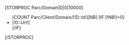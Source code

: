 [STORPROC Parc/Domain|D|0|10000]
    <ul>
    [COUNT Parc/Client/Domain/[!D::Id!]|NB]
    [IF [!NB!]=0]
        <li>[!D::Url!]</li>
    [/IF]
    </ul>
[/STORPROC]